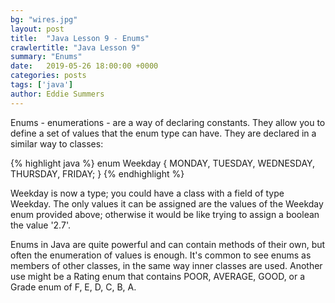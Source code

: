 ```yaml
---
bg: "wires.jpg"
layout: post
title:  "Java Lesson 9 - Enums"
crawlertitle: "Java Lesson 9"
summary: "Enums"
date:   2019-05-26 18:00:00 +0000
categories: posts
tags: ['java']
author: Eddie Summers
---
```


Enums - enumerations - are a way of declaring constants. They allow you to define a set of values that the enum type can have. They are declared in a similar way to classes:

{% highlight java %}
enum Weekday {
    MONDAY, TUESDAY, WEDNESDAY, THURSDAY, FRIDAY;
}
{% endhighlight %}

Weekday is now a type; you could have a class with a field of type Weekday. The only values it can be assigned are the values of the Weekday enum provided above; otherwise it would be like trying to assign a boolean the value '2.7'.

Enums in Java are quite powerful and can contain methods of their own, but often the enumeration of values is enough. It's common to see enums as members of other classes, in the same way inner classes are used. Another use might be a Rating enum that contains POOR, AVERAGE, GOOD, or a Grade enum of F, E, D, C, B, A.